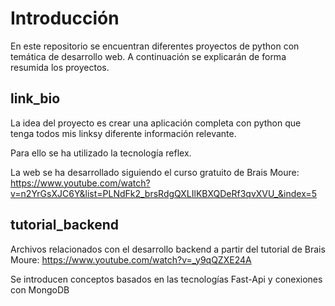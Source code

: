 # **Introducción**

En este repositorio se encuentran diferentes proyectos de python con temática de desarrollo web.
A continuación se explicarán de forma resumida los proyectos.

## **link_bio**

La idea del proyecto es crear una aplicación completa con python que tenga 
todos mis linksy diferente información relevante.

Para ello se ha utilizado la tecnología reflex.

La web se ha desarrollado siguiendo el curso gratuito de Brais Moure:
https://www.youtube.com/watch?v=n2YrGsXJC6Y&list=PLNdFk2_brsRdgQXLIlKBXQDeRf3qvXVU_&index=5

## **tutorial_backend**

Archivos relacionados con el desarrollo backend a partir del tutorial de Brais Moure:
https://www.youtube.com/watch?v=_y9qQZXE24A

Se introducen conceptos basados en las tecnologías Fast-Api y conexiones con MongoDB